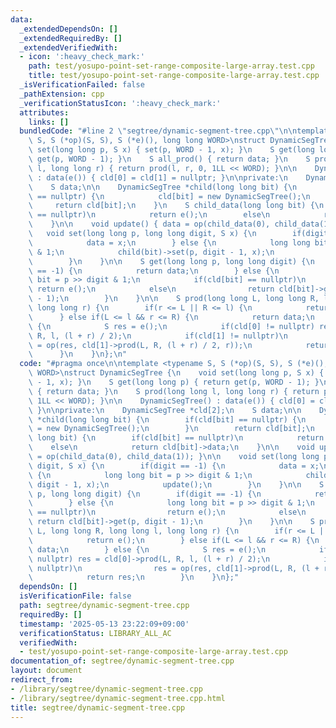 ```yaml
---
data:
  _extendedDependsOn: []
  _extendedRequiredBy: []
  _extendedVerifiedWith:
  - icon: ':heavy_check_mark:'
    path: test/yosupo-point-set-range-composite-large-array.test.cpp
    title: test/yosupo-point-set-range-composite-large-array.test.cpp
  _isVerificationFailed: false
  _pathExtension: cpp
  _verificationStatusIcon: ':heavy_check_mark:'
  attributes:
    links: []
  bundledCode: "#line 2 \"segtree/dynamic-segment-tree.cpp\"\n\ntemplate <typename\
    \ S, S (*op)(S, S), S (*e)(), long long WORD>\nstruct DynamicSegTree {\n    void\
    \ set(long long p, S x) { set(p, WORD - 1, x); }\n    S get(long long p) { return\
    \ get(p, WORD - 1); }\n    S all_prod() { return data; }\n    S prod(long long\
    \ l, long long r) { return prod(l, r, 0, 1LL << WORD); }\n\n    DynamicSegTree()\
    \ : data(e()) { cld[0] = cld[1] = nullptr; }\n\nprivate:\n    DynamicSegTree *cld[2];\n\
    \    S data;\n\n    DynamicSegTree *child(long long bit) {\n        if(cld[bit]\
    \ == nullptr) {\n            cld[bit] = new DynamicSegTree();\n        }\n   \
    \     return cld[bit];\n    }\n    S child_data(long long bit) {\n        if(cld[bit]\
    \ == nullptr)\n            return e();\n        else\n            return cld[bit]->data;\n\
    \    }\n\n    void update() { data = op(child_data(0), child_data(1)); }\n\n \
    \   void set(long long p, long long digit, S x) {\n        if(digit == -1) {\n\
    \            data = x;\n        } else {\n            long long bit = p >> digit\
    \ & 1;\n            child(bit)->set(p, digit - 1, x);\n            update();\n\
    \        }\n    }\n\n    S get(long long p, long long digit) {\n        if(digit\
    \ == -1) {\n            return data;\n        } else {\n            long long\
    \ bit = p >> digit & 1;\n            if(cld[bit] == nullptr)\n               \
    \ return e();\n            else\n                return cld[bit]->get(p, digit\
    \ - 1);\n        }\n    }\n\n    S prod(long long L, long long R, long long l,\
    \ long long r) {\n        if(r <= L || R <= l) {\n            return e();\n  \
    \      } else if(L <= l && r <= R) {\n            return data;\n        } else\
    \ {\n            S res = e();\n            if(cld[0] != nullptr) res = cld[0]->prod(L,\
    \ R, l, (l + r) / 2);\n            if(cld[1] != nullptr)\n                res\
    \ = op(res, cld[1]->prod(L, R, (l + r) / 2, r));\n            return res;\n  \
    \      }\n    }\n};\n"
  code: "#pragma once\n\ntemplate <typename S, S (*op)(S, S), S (*e)(), long long\
    \ WORD>\nstruct DynamicSegTree {\n    void set(long long p, S x) { set(p, WORD\
    \ - 1, x); }\n    S get(long long p) { return get(p, WORD - 1); }\n    S all_prod()\
    \ { return data; }\n    S prod(long long l, long long r) { return prod(l, r, 0,\
    \ 1LL << WORD); }\n\n    DynamicSegTree() : data(e()) { cld[0] = cld[1] = nullptr;\
    \ }\n\nprivate:\n    DynamicSegTree *cld[2];\n    S data;\n\n    DynamicSegTree\
    \ *child(long long bit) {\n        if(cld[bit] == nullptr) {\n            cld[bit]\
    \ = new DynamicSegTree();\n        }\n        return cld[bit];\n    }\n    S child_data(long\
    \ long bit) {\n        if(cld[bit] == nullptr)\n            return e();\n    \
    \    else\n            return cld[bit]->data;\n    }\n\n    void update() { data\
    \ = op(child_data(0), child_data(1)); }\n\n    void set(long long p, long long\
    \ digit, S x) {\n        if(digit == -1) {\n            data = x;\n        } else\
    \ {\n            long long bit = p >> digit & 1;\n            child(bit)->set(p,\
    \ digit - 1, x);\n            update();\n        }\n    }\n\n    S get(long long\
    \ p, long long digit) {\n        if(digit == -1) {\n            return data;\n\
    \        } else {\n            long long bit = p >> digit & 1;\n            if(cld[bit]\
    \ == nullptr)\n                return e();\n            else\n               \
    \ return cld[bit]->get(p, digit - 1);\n        }\n    }\n\n    S prod(long long\
    \ L, long long R, long long l, long long r) {\n        if(r <= L || R <= l) {\n\
    \            return e();\n        } else if(L <= l && r <= R) {\n            return\
    \ data;\n        } else {\n            S res = e();\n            if(cld[0] !=\
    \ nullptr) res = cld[0]->prod(L, R, l, (l + r) / 2);\n            if(cld[1] !=\
    \ nullptr)\n                res = op(res, cld[1]->prod(L, R, (l + r) / 2, r));\n\
    \            return res;\n        }\n    }\n};"
  dependsOn: []
  isVerificationFile: false
  path: segtree/dynamic-segment-tree.cpp
  requiredBy: []
  timestamp: '2025-05-13 23:22:09+09:00'
  verificationStatus: LIBRARY_ALL_AC
  verifiedWith:
  - test/yosupo-point-set-range-composite-large-array.test.cpp
documentation_of: segtree/dynamic-segment-tree.cpp
layout: document
redirect_from:
- /library/segtree/dynamic-segment-tree.cpp
- /library/segtree/dynamic-segment-tree.cpp.html
title: segtree/dynamic-segment-tree.cpp
---
```


